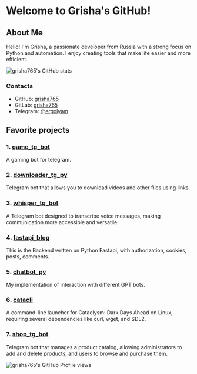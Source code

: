 # Welcome to Grisha's GitHub!

## About Me

Hello! I'm Grisha, a passionate developer from Russia with a strong focus on Python and automation. I enjoy creating tools that make life easier and more efficient.

![grisha765's GitHub stats](https://github-readme-stats.vercel.app/api?username=grisha765&bg_color=000000&title_color=F58143&show_icons=true&icon_color=F58143&text_color=ffffff&hide_border=true&border_radius=20&include_all_commits=true&count_private=false&hide=contribs)

### Contacts

- GitHub: [grisha765](https://github.com/grisha765)
- GitLab: [grisha765](https://gitlab.com/grisha765)
- Telegram: [@ergolyam](https://t.me/ergolyam)

## Favorite projects

### 1. [game_tg_bot](https://github.com/grisha765/game_tg_bot)
A gaming bot for telegram.

### 2. [downloader_tg_py](https://github.com/grisha765/downloader_tg_py)
Telegram bot that allows you to download videos ~~and other files~~ using links.

### 3. [whisper_tg_bot](https://github.com/grisha765/whisper_tg_bot)
A Telegram bot designed to transcribe voice messages, making communication more accessible and versatile.

### 4. [fastapi_blog](https://github.com/grisha765/fastapi_blog_py)
This is the Backend written on Python Fastapi, with authorization, cookies, posts, comments.

### 5. [chatbot_py](https://github.com/grisha765/chatbot_py)
My implementation of interaction with different GPT bots.

### 6. [catacli](https://github.com/grisha765/catacli)
A command-line launcher for Cataclysm: Dark Days Ahead on Linux, requiring several dependencies like curl, wget, and SDL2.

### 7. [shop_tg_bot](https://github.com/grisha765/shop_tg_bot)
Telegram bot that manages a product catalog, allowing administrators to add and delete products, and users to browse and purchase them.

![grisha765's GitHub Profile views](https://komarev.com/ghpvc/?username=grisha765&color=orange&style=plastic)
